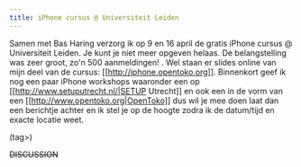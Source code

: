 ```yaml
---
title: iPhone cursus @ Universiteit Leiden
---
```

Samen met Bas Haring verzorg ik op 9 en 16 april de gratis iPhone cursus @ Universiteit Leiden. Je kunt je niet meer opgeven helaas. De belangstelling was zeer groot, zo'n 500 aanmeldingen! . Wel staan er slides online van mijn deel van de cursus: [[http://iphone.opentoko.org]]. Binnenkort geef ik nog een paar iPhone workshops waaronder een op [[http://www.setuputrecht.nl/|SETUP Utrecht]] en ook een in de vorm van een [[http://www.opentoko.org|OpenToko]] dus wil je mee doen laat dan een berichtje achter en ik stel je op de hoogte zodra ik de datum/tijd en exacte locatie weet.




(tag>)


~~DISCUSSION~~
